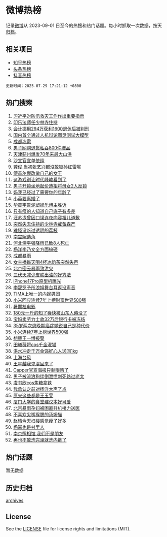# 微博热榜

记录[微博](https://www.weibo.com)从 2023-09-01 日至今的热搜和热门话题。每小时抓取一次数据，按天[归档](archives)。

## 相关项目

- [知乎热榜](https://github.com/hotarchive/zhihu)
- [头条热榜](https://github.com/hotarchive/toutiao)
- [抖音热榜](https://github.com/hotarchive/douyin)


`更新时间：2025-07-29 17:21:12 +0800`

## 热门搜索

1. [习近平对防汛救灾工作作出重要指示](https://m.weibo.cn/search?containerid=100103type%3D1%26t%3D10%26q%3D%23%E4%B9%A0%E8%BF%91%E5%B9%B3%E5%AF%B9%E9%98%B2%E6%B1%9B%E6%95%91%E7%81%BE%E5%B7%A5%E4%BD%9C%E4%BD%9C%E5%87%BA%E9%87%8D%E8%A6%81%E6%8C%87%E7%A4%BA%23&stream_entry_id=51&isnewpage=1&extparam=seat%3D1%26c_type%3D51%26q%3D%2523%25E4%25B9%25A0%25E8%25BF%2591%25E5%25B9%25B3%25E5%25AF%25B9%25E9%2598%25B2%25E6%25B1%259B%25E6%2595%2591%25E7%2581%25BE%25E5%25B7%25A5%25E4%25BD%259C%25E4%25BD%259C%25E5%2587%25BA%25E9%2587%258D%25E8%25A6%2581%25E6%258C%2587%25E7%25A4%25BA%2523%26dgr%3D0%26pos%3D0%26cate%3D10103%26filter_type%3Drealtimehot%26stream_entry_id%3D51%26display_time%3D1753780871%26pre_seqid%3D1753780871033063240346)
1. [印乐法师任少林寺住持](https://m.weibo.cn/search?containerid=100103type%3D1%26t%3D10%26q%3D%23%E5%8D%B0%E4%B9%90%E6%B3%95%E5%B8%88%E4%BB%BB%E5%B0%91%E6%9E%97%E5%AF%BA%E4%BD%8F%E6%8C%81%23&stream_entry_id=31&isnewpage=1&extparam=seat%3D1%26c_type%3D31%26q%3D%2523%25E5%258D%25B0%25E4%25B9%2590%25E6%25B3%2595%25E5%25B8%2588%25E4%25BB%25BB%25E5%25B0%2591%25E6%259E%2597%25E5%25AF%25BA%25E4%25BD%258F%25E6%258C%2581%2523%26flag%3D1%26cate%3D5001%26lcate%3D5001%26stream_entry_id%3D31%26realpos%3D1%26band_rank%3D1%26dgr%3D0%26filter_type%3Drealtimehot%26pos%3D0%26display_time%3D1753780871%26pre_seqid%3D1753780871033063240346)
1. [会计挪用294万获利1600退休后被判刑](https://m.weibo.cn/search?containerid=100103type%3D1%26t%3D10%26q%3D%23%E4%BC%9A%E8%AE%A1%E6%8C%AA%E7%94%A8294%E4%B8%87%E8%8E%B7%E5%88%A91600%E9%80%80%E4%BC%91%E5%90%8E%E8%A2%AB%E5%88%A4%E5%88%91%23&stream_entry_id=31&isnewpage=1&extparam=seat%3D1%26c_type%3D31%26q%3D%2523%25E4%25BC%259A%25E8%25AE%25A1%25E6%258C%25AA%25E7%2594%25A8294%25E4%25B8%2587%25E8%258E%25B7%25E5%2588%25A91600%25E9%2580%2580%25E4%25BC%2591%25E5%2590%258E%25E8%25A2%25AB%25E5%2588%25A4%25E5%2588%2591%2523%26flag%3D0%26cate%3D5001%26lcate%3D5001%26stream_entry_id%3D31%26realpos%3D2%26band_rank%3D2%26dgr%3D0%26filter_type%3Drealtimehot%26pos%3D1%26display_time%3D1753780871%26pre_seqid%3D1753780871033063240346)
1. [国内首个通过人机辩论图灵测试大模型](https://m.weibo.cn/search?containerid=100103type%3D1%26t%3D10%26q%3D%23%E5%9B%BD%E5%86%85%E9%A6%96%E4%B8%AA%E9%80%9A%E8%BF%87%E4%BA%BA%E6%9C%BA%E8%BE%A9%E8%AE%BA%E5%9B%BE%E7%81%B5%E6%B5%8B%E8%AF%95%E5%A4%A7%E6%A8%A1%E5%9E%8B%23&stream_entry_id=31&isnewpage=1&extparam=seat%3D1%26c_type%3D31%26q%3D%2523%25E5%259B%25BD%25E5%2586%2585%25E9%25A6%2596%25E4%25B8%25AA%25E9%2580%259A%25E8%25BF%2587%25E4%25BA%25BA%25E6%259C%25BA%25E8%25BE%25A9%25E8%25AE%25BA%25E5%259B%25BE%25E7%2581%25B5%25E6%25B5%258B%25E8%25AF%2595%25E5%25A4%25A7%25E6%25A8%25A1%25E5%259E%258B%2523%26flag%3D1%26cate%3D5001%26lcate%3D5001%26stream_entry_id%3D31%26realpos%3D3%26band_rank%3D3%26dgr%3D0%26filter_type%3Drealtimehot%26pos%3D2%26display_time%3D1753780871%26pre_seqid%3D1753780871033063240346)
1. [成都冰雹](https://m.weibo.cn/search?containerid=100103type%3D1%26t%3D10%26q%3D%E6%88%90%E9%83%BD%E5%86%B0%E9%9B%B9&stream_entry_id=31&isnewpage=1&extparam=seat%3D1%26c_type%3D31%26q%3D%25E6%2588%2590%25E9%2583%25BD%25E5%2586%25B0%25E9%259B%25B9%26flag%3D1%26cate%3D5001%26lcate%3D5001%26stream_entry_id%3D31%26realpos%3D4%26band_rank%3D4%26dgr%3D0%26filter_type%3Drealtimehot%26pos%3D3%26display_time%3D1753780871%26pre_seqid%3D1753780871033063240346)
1. [男子网购退货私吞800件赠品](https://m.weibo.cn/search?containerid=100103type%3D1%26t%3D10%26q%3D%23%E7%94%B7%E5%AD%90%E7%BD%91%E8%B4%AD%E9%80%80%E8%B4%A7%E7%A7%81%E5%90%9E800%E4%BB%B6%E8%B5%A0%E5%93%81%23&stream_entry_id=31&isnewpage=1&extparam=seat%3D1%26c_type%3D31%26q%3D%2523%25E7%2594%25B7%25E5%25AD%2590%25E7%25BD%2591%25E8%25B4%25AD%25E9%2580%2580%25E8%25B4%25A7%25E7%25A7%2581%25E5%2590%259E800%25E4%25BB%25B6%25E8%25B5%25A0%25E5%2593%2581%2523%26flag%3D0%26cate%3D5001%26lcate%3D5001%26stream_entry_id%3D31%26realpos%3D5%26band_rank%3D5%26dgr%3D0%26filter_type%3Drealtimehot%26pos%3D4%26display_time%3D1753780871%26pre_seqid%3D1753780871033063240346)
1. [天津蓟州爆发70年来最大山洪](https://m.weibo.cn/search?containerid=100103type%3D1%26t%3D10%26q%3D%23%E5%A4%A9%E6%B4%A5%E8%93%9F%E5%B7%9E%E7%88%86%E5%8F%9170%E5%B9%B4%E6%9D%A5%E6%9C%80%E5%A4%A7%E5%B1%B1%E6%B4%AA%23&stream_entry_id=31&isnewpage=1&extparam=seat%3D1%26c_type%3D31%26q%3D%2523%25E5%25A4%25A9%25E6%25B4%25A5%25E8%2593%259F%25E5%25B7%259E%25E7%2588%2586%25E5%258F%259170%25E5%25B9%25B4%25E6%259D%25A5%25E6%259C%2580%25E5%25A4%25A7%25E5%25B1%25B1%25E6%25B4%25AA%2523%26flag%3D0%26cate%3D5001%26lcate%3D5001%26stream_entry_id%3D31%26realpos%3D6%26band_rank%3D6%26dgr%3D0%26filter_type%3Drealtimehot%26pos%3D5%26display_time%3D1753780871%26pre_seqid%3D1753780871033063240346)
1. [沙宣官宣单依纯](https://m.weibo.cn/search?containerid=100103type%3D1%26t%3D10%26q%3D%23%E6%B2%99%E5%AE%A3%E5%AE%98%E5%AE%A3%E5%8D%95%E4%BE%9D%E7%BA%AF%23&stream_entry_id=31&isnewpage=1&extparam=seat%3D1%26c_type%3D31%26q%3D%2523%25E6%25B2%2599%25E5%25AE%25A3%25E5%25AE%2598%25E5%25AE%25A3%25E5%258D%2595%25E4%25BE%259D%25E7%25BA%25AF%2523%26cate%3D5001%26adid%3D295003%26lcate%3D5001%26stream_entry_id%3D31%26dgr%3D0%26band_rank%3D7%26topic_ad%3D1%26is_ad_pos%3D1%26filter_type%3Drealtimehot%26pos%3D6%26display_time%3D1753780871%26pre_seqid%3D1753780871033063240346)
1. [龚俊 当初张艺兴都没敢锁孙红雷喉](https://m.weibo.cn/search?containerid=100103type%3D1%26t%3D10%26q%3D%E9%BE%9A%E4%BF%8A+%E5%BD%93%E5%88%9D%E5%BC%A0%E8%89%BA%E5%85%B4%E9%83%BD%E6%B2%A1%E6%95%A2%E9%94%81%E5%AD%99%E7%BA%A2%E9%9B%B7%E5%96%89&stream_entry_id=31&isnewpage=1&extparam=seat%3D1%26c_type%3D31%26q%3D%25E9%25BE%259A%25E4%25BF%258A%2520%25E5%25BD%2593%25E5%2588%259D%25E5%25BC%25A0%25E8%2589%25BA%25E5%2585%25B4%25E9%2583%25BD%25E6%25B2%25A1%25E6%2595%25A2%25E9%2594%2581%25E5%25AD%2599%25E7%25BA%25A2%25E9%259B%25B7%25E5%2596%2589%26flag%3D0%26cate%3D5001%26lcate%3D5001%26stream_entry_id%3D31%26realpos%3D7%26band_rank%3D7%26dgr%3D0%26filter_type%3Drealtimehot%26pos%3D7%26display_time%3D1753780871%26pre_seqid%3D1753780871033063240346)
1. [傅首尔爆改做自己的女王](https://m.weibo.cn/search?containerid=100103type%3D1%26t%3D10%26q%3D%E5%82%85%E9%A6%96%E5%B0%94%E7%88%86%E6%94%B9%E5%81%9A%E8%87%AA%E5%B7%B1%E7%9A%84%E5%A5%B3%E7%8E%8B&stream_entry_id=31&isnewpage=1&extparam=seat%3D1%26c_type%3D31%26q%3D%25E5%2582%2585%25E9%25A6%2596%25E5%25B0%2594%25E7%2588%2586%25E6%2594%25B9%25E5%2581%259A%25E8%2587%25AA%25E5%25B7%25B1%25E7%259A%2584%25E5%25A5%25B3%25E7%258E%258B%26flag%3D1%26cate%3D5001%26lcate%3D5001%26stream_entry_id%3D31%26realpos%3D8%26band_rank%3D8%26dgr%3D0%26filter_type%3Drealtimehot%26pos%3D8%26display_time%3D1753780871%26pre_seqid%3D1753780871033063240346)
1. [这游戏别让时代峰峻看到了](https://m.weibo.cn/search?containerid=100103type%3D1%26t%3D10%26q%3D%E8%BF%99%E6%B8%B8%E6%88%8F%E5%88%AB%E8%AE%A9%E6%97%B6%E4%BB%A3%E5%B3%B0%E5%B3%BB%E7%9C%8B%E5%88%B0%E4%BA%86&stream_entry_id=31&isnewpage=1&extparam=seat%3D1%26c_type%3D31%26q%3D%25E8%25BF%2599%25E6%25B8%25B8%25E6%2588%258F%25E5%2588%25AB%25E8%25AE%25A9%25E6%2597%25B6%25E4%25BB%25A3%25E5%25B3%25B0%25E5%25B3%25BB%25E7%259C%258B%25E5%2588%25B0%25E4%25BA%2586%26flag%3D1%26cate%3D5001%26lcate%3D5001%26stream_entry_id%3D31%26realpos%3D9%26band_rank%3D9%26dgr%3D0%26filter_type%3Drealtimehot%26pos%3D9%26display_time%3D1753780871%26pre_seqid%3D1753780871033063240346)
1. [男子开锁坐地起价遭拒将母女2人反锁](https://m.weibo.cn/search?containerid=100103type%3D1%26t%3D10%26q%3D%23%E7%94%B7%E5%AD%90%E5%BC%80%E9%94%81%E5%9D%90%E5%9C%B0%E8%B5%B7%E4%BB%B7%E9%81%AD%E6%8B%92%E5%B0%86%E6%AF%8D%E5%A5%B32%E4%BA%BA%E5%8F%8D%E9%94%81%23&stream_entry_id=31&isnewpage=1&extparam=seat%3D1%26c_type%3D31%26q%3D%2523%25E7%2594%25B7%25E5%25AD%2590%25E5%25BC%2580%25E9%2594%2581%25E5%259D%2590%25E5%259C%25B0%25E8%25B5%25B7%25E4%25BB%25B7%25E9%2581%25AD%25E6%258B%2592%25E5%25B0%2586%25E6%25AF%258D%25E5%25A5%25B32%25E4%25BA%25BA%25E5%258F%258D%25E9%2594%2581%2523%26flag%3D1%26cate%3D5001%26lcate%3D5001%26stream_entry_id%3D31%26realpos%3D10%26band_rank%3D10%26dgr%3D0%26filter_type%3Drealtimehot%26pos%3D10%26display_time%3D1753780871%26pre_seqid%3D1753780871033063240346)
1. [妈我已经过了需要你的年龄了](https://m.weibo.cn/search?containerid=100103type%3D1%26t%3D10%26q%3D%E5%A6%88%E6%88%91%E5%B7%B2%E7%BB%8F%E8%BF%87%E4%BA%86%E9%9C%80%E8%A6%81%E4%BD%A0%E7%9A%84%E5%B9%B4%E9%BE%84%E4%BA%86&stream_entry_id=31&isnewpage=1&extparam=seat%3D1%26c_type%3D31%26q%3D%25E5%25A6%2588%25E6%2588%2591%25E5%25B7%25B2%25E7%25BB%258F%25E8%25BF%2587%25E4%25BA%2586%25E9%259C%2580%25E8%25A6%2581%25E4%25BD%25A0%25E7%259A%2584%25E5%25B9%25B4%25E9%25BE%2584%25E4%25BA%2586%26flag%3D1%26cate%3D5001%26lcate%3D5001%26stream_entry_id%3D31%26realpos%3D11%26band_rank%3D11%26dgr%3D0%26filter_type%3Drealtimehot%26pos%3D11%26display_time%3D1753780871%26pre_seqid%3D1753780871033063240346)
1. [小英要离婚了](https://m.weibo.cn/search?containerid=100103type%3D1%26t%3D10%26q%3D%23%E5%B0%8F%E8%8B%B1%E8%A6%81%E7%A6%BB%E5%A9%9A%E4%BA%86%23&stream_entry_id=31&isnewpage=1&extparam=seat%3D1%26c_type%3D31%26q%3D%2523%25E5%25B0%258F%25E8%258B%25B1%25E8%25A6%2581%25E7%25A6%25BB%25E5%25A9%259A%25E4%25BA%2586%2523%26flag%3D2%26cate%3D5001%26lcate%3D5001%26stream_entry_id%3D31%26realpos%3D12%26band_rank%3D12%26dgr%3D0%26filter_type%3Drealtimehot%26pos%3D12%26display_time%3D1753780871%26pre_seqid%3D1753780871033063240346)
1. [华晨宇告泥塑娱乐博主胜诉](https://m.weibo.cn/search?containerid=100103type%3D1%26t%3D10%26q%3D%23%E5%8D%8E%E6%99%A8%E5%AE%87%E5%91%8A%E6%B3%A5%E5%A1%91%E5%A8%B1%E4%B9%90%E5%8D%9A%E4%B8%BB%E8%83%9C%E8%AF%89%23&stream_entry_id=31&isnewpage=1&extparam=seat%3D1%26c_type%3D31%26q%3D%2523%25E5%258D%258E%25E6%2599%25A8%25E5%25AE%2587%25E5%2591%258A%25E6%25B3%25A5%25E5%25A1%2591%25E5%25A8%25B1%25E4%25B9%2590%25E5%258D%259A%25E4%25B8%25BB%25E8%2583%259C%25E8%25AF%2589%2523%26flag%3D1%26cate%3D5001%26lcate%3D5001%26stream_entry_id%3D31%26realpos%3D13%26band_rank%3D13%26dgr%3D0%26filter_type%3Drealtimehot%26pos%3D13%26display_time%3D1753780871%26pre_seqid%3D1753780871033063240346)
1. [只有瘦的人知道自己底子有多差](https://m.weibo.cn/search?containerid=100103type%3D1%26t%3D10%26q%3D%E5%8F%AA%E6%9C%89%E7%98%A6%E7%9A%84%E4%BA%BA%E7%9F%A5%E9%81%93%E8%87%AA%E5%B7%B1%E5%BA%95%E5%AD%90%E6%9C%89%E5%A4%9A%E5%B7%AE&stream_entry_id=31&isnewpage=1&extparam=seat%3D1%26c_type%3D31%26q%3D%25E5%258F%25AA%25E6%259C%2589%25E7%2598%25A6%25E7%259A%2584%25E4%25BA%25BA%25E7%259F%25A5%25E9%2581%2593%25E8%2587%25AA%25E5%25B7%25B1%25E5%25BA%2595%25E5%25AD%2590%25E6%259C%2589%25E5%25A4%259A%25E5%25B7%25AE%26flag%3D1%26cate%3D5001%26lcate%3D5001%26stream_entry_id%3D31%26realpos%3D14%26band_rank%3D14%26dgr%3D0%26filter_type%3Drealtimehot%26pos%3D14%26display_time%3D1753780871%26pre_seqid%3D1753780871033063240346)
1. [汪苏泷曾因口误连夜向容祖儿道歉](https://m.weibo.cn/search?containerid=100103type%3D1%26t%3D10%26q%3D%23%E6%B1%AA%E8%8B%8F%E6%B3%B7%E6%9B%BE%E5%9B%A0%E5%8F%A3%E8%AF%AF%E8%BF%9E%E5%A4%9C%E5%90%91%E5%AE%B9%E7%A5%96%E5%84%BF%E9%81%93%E6%AD%89%23&stream_entry_id=31&isnewpage=1&extparam=seat%3D1%26c_type%3D31%26q%3D%2523%25E6%25B1%25AA%25E8%258B%258F%25E6%25B3%25B7%25E6%259B%25BE%25E5%259B%25A0%25E5%258F%25A3%25E8%25AF%25AF%25E8%25BF%259E%25E5%25A4%259C%25E5%2590%2591%25E5%25AE%25B9%25E7%25A5%2596%25E5%2584%25BF%25E9%2581%2593%25E6%25AD%2589%2523%26flag%3D2%26cate%3D5001%26lcate%3D5001%26stream_entry_id%3D31%26realpos%3D15%26band_rank%3D15%26dgr%3D0%26filter_type%3Drealtimehot%26pos%3D15%26display_time%3D1753780871%26pre_seqid%3D1753780871033063240346)
1. [突然失去住持的少林寺戒备森严](https://m.weibo.cn/search?containerid=100103type%3D1%26t%3D10%26q%3D%23%E7%AA%81%E7%84%B6%E5%A4%B1%E5%8E%BB%E4%BD%8F%E6%8C%81%E7%9A%84%E5%B0%91%E6%9E%97%E5%AF%BA%E6%88%92%E5%A4%87%E6%A3%AE%E4%B8%A5%23&stream_entry_id=31&isnewpage=1&extparam=seat%3D1%26c_type%3D31%26q%3D%2523%25E7%25AA%2581%25E7%2584%25B6%25E5%25A4%25B1%25E5%258E%25BB%25E4%25BD%258F%25E6%258C%2581%25E7%259A%2584%25E5%25B0%2591%25E6%259E%2597%25E5%25AF%25BA%25E6%2588%2592%25E5%25A4%2587%25E6%25A3%25AE%25E4%25B8%25A5%2523%26flag%3D2%26cate%3D5001%26lcate%3D5001%26stream_entry_id%3D31%26realpos%3D16%26band_rank%3D16%26dgr%3D0%26filter_type%3Drealtimehot%26pos%3D16%26display_time%3D1753780871%26pre_seqid%3D1753780871033063240346)
1. [难怪没吃过透明的荔枝](https://m.weibo.cn/search?containerid=100103type%3D1%26t%3D10%26q%3D%E9%9A%BE%E6%80%AA%E6%B2%A1%E5%90%83%E8%BF%87%E9%80%8F%E6%98%8E%E7%9A%84%E8%8D%94%E6%9E%9D&stream_entry_id=31&isnewpage=1&extparam=seat%3D1%26c_type%3D31%26q%3D%25E9%259A%25BE%25E6%2580%25AA%25E6%25B2%25A1%25E5%2590%2583%25E8%25BF%2587%25E9%2580%258F%25E6%2598%258E%25E7%259A%2584%25E8%258D%2594%25E6%259E%259D%26flag%3D1%26cate%3D5001%26lcate%3D5001%26stream_entry_id%3D31%26realpos%3D17%26band_rank%3D17%26dgr%3D0%26filter_type%3Drealtimehot%26pos%3D17%26display_time%3D1753780871%26pre_seqid%3D1753780871033063240346)
1. [南宫婉选角](https://m.weibo.cn/search?containerid=100103type%3D1%26t%3D10%26q%3D%E5%8D%97%E5%AE%AB%E5%A9%89%E9%80%89%E8%A7%92&stream_entry_id=31&isnewpage=1&extparam=seat%3D1%26c_type%3D31%26q%3D%25E5%258D%2597%25E5%25AE%25AB%25E5%25A9%2589%25E9%2580%2589%25E8%25A7%2592%26flag%3D0%26cate%3D5001%26lcate%3D5001%26stream_entry_id%3D31%26realpos%3D18%26band_rank%3D18%26dgr%3D0%26filter_type%3Drealtimehot%26pos%3D18%26display_time%3D1753780871%26pre_seqid%3D1753780871033063240346)
1. [河北滦平强降雨已致8人死亡](https://m.weibo.cn/search?containerid=100103type%3D1%26t%3D10%26q%3D%23%E6%B2%B3%E5%8C%97%E6%BB%A6%E5%B9%B3%E5%BC%BA%E9%99%8D%E9%9B%A8%E5%B7%B2%E8%87%B48%E4%BA%BA%E6%AD%BB%E4%BA%A1%23&stream_entry_id=31&isnewpage=1&extparam=seat%3D1%26c_type%3D31%26q%3D%2523%25E6%25B2%25B3%25E5%258C%2597%25E6%25BB%25A6%25E5%25B9%25B3%25E5%25BC%25BA%25E9%2599%258D%25E9%259B%25A8%25E5%25B7%25B2%25E8%2587%25B48%25E4%25BA%25BA%25E6%25AD%25BB%25E4%25BA%25A1%2523%26flag%3D0%26cate%3D5001%26lcate%3D5001%26stream_entry_id%3D31%26realpos%3D19%26band_rank%3D19%26dgr%3D0%26filter_type%3Drealtimehot%26pos%3D19%26display_time%3D1753780871%26pre_seqid%3D1753780871033063240346)
1. [杨洋李乃文全方面搞砸](https://m.weibo.cn/search?containerid=100103type%3D1%26t%3D10%26q%3D%E6%9D%A8%E6%B4%8B%E6%9D%8E%E4%B9%83%E6%96%87%E5%85%A8%E6%96%B9%E9%9D%A2%E6%90%9E%E7%A0%B8&stream_entry_id=31&isnewpage=1&extparam=seat%3D1%26c_type%3D31%26q%3D%25E6%259D%25A8%25E6%25B4%258B%25E6%259D%258E%25E4%25B9%2583%25E6%2596%2587%25E5%2585%25A8%25E6%2596%25B9%25E9%259D%25A2%25E6%2590%259E%25E7%25A0%25B8%26flag%3D0%26cate%3D5001%26lcate%3D5001%26stream_entry_id%3D31%26realpos%3D20%26band_rank%3D20%26dgr%3D0%26filter_type%3Drealtimehot%26pos%3D20%26display_time%3D1753780871%26pre_seqid%3D1753780871033063240346)
1. [成都暴雨](https://m.weibo.cn/search?containerid=100103type%3D1%26t%3D10%26q%3D%E6%88%90%E9%83%BD%E6%9A%B4%E9%9B%A8&stream_entry_id=31&isnewpage=1&extparam=seat%3D1%26c_type%3D31%26q%3D%25E6%2588%2590%25E9%2583%25BD%25E6%259A%25B4%25E9%259B%25A8%26flag%3D1%26cate%3D5001%26lcate%3D5001%26stream_entry_id%3D31%26realpos%3D21%26band_rank%3D21%26dgr%3D0%26filter_type%3Drealtimehot%26pos%3D21%26display_time%3D1753780871%26pre_seqid%3D1753780871033063240346)
1. [女主播每天喝4杯冰奶茶突然失声](https://m.weibo.cn/search?containerid=100103type%3D1%26t%3D10%26q%3D%23%E5%A5%B3%E4%B8%BB%E6%92%AD%E6%AF%8F%E5%A4%A9%E5%96%9D4%E6%9D%AF%E5%86%B0%E5%A5%B6%E8%8C%B6%E7%AA%81%E7%84%B6%E5%A4%B1%E5%A3%B0%23&stream_entry_id=31&isnewpage=1&extparam=seat%3D1%26c_type%3D31%26q%3D%2523%25E5%25A5%25B3%25E4%25B8%25BB%25E6%2592%25AD%25E6%25AF%258F%25E5%25A4%25A9%25E5%2596%259D4%25E6%259D%25AF%25E5%2586%25B0%25E5%25A5%25B6%25E8%258C%25B6%25E7%25AA%2581%25E7%2584%25B6%25E5%25A4%25B1%25E5%25A3%25B0%2523%26flag%3D0%26cate%3D5001%26lcate%3D5001%26stream_entry_id%3D31%26realpos%3D22%26band_rank%3D22%26dgr%3D0%26filter_type%3Drealtimehot%26pos%3D22%26display_time%3D1753780871%26pre_seqid%3D1753780871033063240346)
1. [北京密云暴雨致洪灾](https://m.weibo.cn/search?containerid=100103type%3D1%26t%3D10%26q%3D%23%E5%8C%97%E4%BA%AC%E5%AF%86%E4%BA%91%E6%9A%B4%E9%9B%A8%E8%87%B4%E6%B4%AA%E7%81%BE%23&stream_entry_id=31&isnewpage=1&extparam=seat%3D1%26c_type%3D31%26q%3D%2523%25E5%258C%2597%25E4%25BA%25AC%25E5%25AF%2586%25E4%25BA%2591%25E6%259A%25B4%25E9%259B%25A8%25E8%2587%25B4%25E6%25B4%25AA%25E7%2581%25BE%2523%26flag%3D0%26cate%3D5001%26lcate%3D5001%26stream_entry_id%3D31%26realpos%3D23%26band_rank%3D23%26dgr%3D0%26filter_type%3Drealtimehot%26pos%3D23%26display_time%3D1753780871%26pre_seqid%3D1753780871033063240346)
1. [三伏天减少皮肤出油的好方法](https://m.weibo.cn/search?containerid=100103type%3D1%26t%3D10%26q%3D%E4%B8%89%E4%BC%8F%E5%A4%A9%E5%87%8F%E5%B0%91%E7%9A%AE%E8%82%A4%E5%87%BA%E6%B2%B9%E7%9A%84%E5%A5%BD%E6%96%B9%E6%B3%95&stream_entry_id=31&isnewpage=1&extparam=seat%3D1%26c_type%3D31%26q%3D%25E4%25B8%2589%25E4%25BC%258F%25E5%25A4%25A9%25E5%2587%258F%25E5%25B0%2591%25E7%259A%25AE%25E8%2582%25A4%25E5%2587%25BA%25E6%25B2%25B9%25E7%259A%2584%25E5%25A5%25BD%25E6%2596%25B9%25E6%25B3%2595%26flag%3D1%26cate%3D5001%26lcate%3D5001%26stream_entry_id%3D31%26realpos%3D24%26band_rank%3D24%26dgr%3D0%26filter_type%3Drealtimehot%26pos%3D24%26display_time%3D1753780871%26pre_seqid%3D1753780871033063240346)
1. [iPhone17Pro原型机曝光](https://m.weibo.cn/search?containerid=100103type%3D1%26t%3D10%26q%3D%23iPhone17Pro%E5%8E%9F%E5%9E%8B%E6%9C%BA%E6%9B%9D%E5%85%89%23&stream_entry_id=31&isnewpage=1&extparam=seat%3D1%26c_type%3D31%26q%3D%2523iPhone17Pro%25E5%258E%259F%25E5%259E%258B%25E6%259C%25BA%25E6%259B%259D%25E5%2585%2589%2523%26flag%3D0%26cate%3D5001%26lcate%3D5001%26stream_entry_id%3D31%26realpos%3D25%26band_rank%3D25%26dgr%3D0%26filter_type%3Drealtimehot%26pos%3D25%26display_time%3D1753780871%26pre_seqid%3D1753780871033063240346)
1. [李晟罗予彤浪姐舞台耳返没声音](https://m.weibo.cn/search?containerid=100103type%3D1%26t%3D10%26q%3D%E6%9D%8E%E6%99%9F%E7%BD%97%E4%BA%88%E5%BD%A4%E6%B5%AA%E5%A7%90%E8%88%9E%E5%8F%B0%E8%80%B3%E8%BF%94%E6%B2%A1%E5%A3%B0%E9%9F%B3&stream_entry_id=31&isnewpage=1&extparam=seat%3D1%26c_type%3D31%26q%3D%25E6%259D%258E%25E6%2599%259F%25E7%25BD%2597%25E4%25BA%2588%25E5%25BD%25A4%25E6%25B5%25AA%25E5%25A7%2590%25E8%2588%259E%25E5%258F%25B0%25E8%2580%25B3%25E8%25BF%2594%25E6%25B2%25A1%25E5%25A3%25B0%25E9%259F%25B3%26flag%3D1%26cate%3D5001%26lcate%3D5001%26stream_entry_id%3D31%26realpos%3D26%26band_rank%3D26%26dgr%3D0%26filter_type%3Drealtimehot%26pos%3D26%26display_time%3D1753780871%26pre_seqid%3D1753780871033063240346)
1. [TIMA上唯一的内娱男团](https://m.weibo.cn/search?containerid=100103type%3D1%26t%3D10%26q%3DTIMA%E4%B8%8A%E5%94%AF%E4%B8%80%E7%9A%84%E5%86%85%E5%A8%B1%E7%94%B7%E5%9B%A2&stream_entry_id=31&isnewpage=1&extparam=seat%3D1%26c_type%3D31%26q%3DTIMA%25E4%25B8%258A%25E5%2594%25AF%25E4%25B8%2580%25E7%259A%2584%25E5%2586%2585%25E5%25A8%25B1%25E7%2594%25B7%25E5%259B%25A2%26flag%3D1%26cate%3D5001%26lcate%3D5001%26stream_entry_id%3D31%26realpos%3D27%26band_rank%3D27%26dgr%3D0%26filter_type%3Drealtimehot%26pos%3D27%26display_time%3D1753780871%26pre_seqid%3D1753780871033063240346)
1. [小米回应连续7年上榜财富世界500强](https://m.weibo.cn/search?containerid=100103type%3D1%26t%3D10%26q%3D%23%E5%B0%8F%E7%B1%B3%E5%9B%9E%E5%BA%94%E8%BF%9E%E7%BB%AD7%E5%B9%B4%E4%B8%8A%E6%A6%9C%E8%B4%A2%E5%AF%8C%E4%B8%96%E7%95%8C500%E5%BC%BA%23&stream_entry_id=31&isnewpage=1&extparam=seat%3D1%26c_type%3D31%26q%3D%2523%25E5%25B0%258F%25E7%25B1%25B3%25E5%259B%259E%25E5%25BA%2594%25E8%25BF%259E%25E7%25BB%25AD7%25E5%25B9%25B4%25E4%25B8%258A%25E6%25A6%259C%25E8%25B4%25A2%25E5%25AF%258C%25E4%25B8%2596%25E7%2595%258C500%25E5%25BC%25BA%2523%26flag%3D1%26cate%3D5001%26lcate%3D5001%26stream_entry_id%3D31%26realpos%3D28%26band_rank%3D28%26dgr%3D0%26filter_type%3Drealtimehot%26pos%3D28%26display_time%3D1753780871%26pre_seqid%3D1753780871033063240346)
1. [暑期档电影](https://m.weibo.cn/search?containerid=100103type%3D1%26t%3D10%26q%3D%E6%9A%91%E6%9C%9F%E6%A1%A3%E7%94%B5%E5%BD%B1&stream_entry_id=31&isnewpage=1&extparam=seat%3D1%26c_type%3D31%26q%3D%25E6%259A%2591%25E6%259C%259F%25E6%25A1%25A3%25E7%2594%25B5%25E5%25BD%25B1%26flag%3D1%26cate%3D5001%26lcate%3D5001%26stream_entry_id%3D31%26realpos%3D29%26band_rank%3D29%26dgr%3D0%26filter_type%3Drealtimehot%26pos%3D29%26display_time%3D1753780871%26pre_seqid%3D1753780871033063240346)
1. [180元一斤的知了猴快被山东人薅没了](https://m.weibo.cn/search?containerid=100103type%3D1%26t%3D10%26q%3D%23180%E5%85%83%E4%B8%80%E6%96%A4%E7%9A%84%E7%9F%A5%E4%BA%86%E7%8C%B4%E5%BF%AB%E8%A2%AB%E5%B1%B1%E4%B8%9C%E4%BA%BA%E8%96%85%E6%B2%A1%E4%BA%86%23&stream_entry_id=31&isnewpage=1&extparam=seat%3D1%26c_type%3D31%26q%3D%2523180%25E5%2585%2583%25E4%25B8%2580%25E6%2596%25A4%25E7%259A%2584%25E7%259F%25A5%25E4%25BA%2586%25E7%258C%25B4%25E5%25BF%25AB%25E8%25A2%25AB%25E5%25B1%25B1%25E4%25B8%259C%25E4%25BA%25BA%25E8%2596%2585%25E6%25B2%25A1%25E4%25BA%2586%2523%26flag%3D1%26cate%3D5001%26lcate%3D5001%26stream_entry_id%3D31%26realpos%3D30%26band_rank%3D30%26dgr%3D0%26filter_type%3Drealtimehot%26pos%3D30%26display_time%3D1753780871%26pre_seqid%3D1753780871033063240346)
1. [宝妈卖劳力士收32万后银行卡被冻结](https://m.weibo.cn/search?containerid=100103type%3D1%26t%3D10%26q%3D%23%E5%AE%9D%E5%A6%88%E5%8D%96%E5%8A%B3%E5%8A%9B%E5%A3%AB%E6%94%B632%E4%B8%87%E5%90%8E%E9%93%B6%E8%A1%8C%E5%8D%A1%E8%A2%AB%E5%86%BB%E7%BB%93%23&stream_entry_id=31&isnewpage=1&extparam=seat%3D1%26c_type%3D31%26q%3D%2523%25E5%25AE%259D%25E5%25A6%2588%25E5%258D%2596%25E5%258A%25B3%25E5%258A%259B%25E5%25A3%25AB%25E6%2594%25B632%25E4%25B8%2587%25E5%2590%258E%25E9%2593%25B6%25E8%25A1%258C%25E5%258D%25A1%25E8%25A2%25AB%25E5%2586%25BB%25E7%25BB%2593%2523%26flag%3D1%26cate%3D5001%26lcate%3D5001%26stream_entry_id%3D31%26realpos%3D31%26band_rank%3D31%26dgr%3D0%26filter_type%3Drealtimehot%26pos%3D31%26display_time%3D1753780871%26pre_seqid%3D1753780871033063240346)
1. [35岁两次患晚期癌症她说自己是种代价](https://m.weibo.cn/search?containerid=100103type%3D1%26t%3D10%26q%3D%2335%E5%B2%81%E4%B8%A4%E6%AC%A1%E6%82%A3%E6%99%9A%E6%9C%9F%E7%99%8C%E7%97%87%E5%A5%B9%E8%AF%B4%E8%87%AA%E5%B7%B1%E6%98%AF%E7%A7%8D%E4%BB%A3%E4%BB%B7%23&stream_entry_id=31&isnewpage=1&extparam=seat%3D1%26c_type%3D31%26q%3D%252335%25E5%25B2%2581%25E4%25B8%25A4%25E6%25AC%25A1%25E6%2582%25A3%25E6%2599%259A%25E6%259C%259F%25E7%2599%258C%25E7%2597%2587%25E5%25A5%25B9%25E8%25AF%25B4%25E8%2587%25AA%25E5%25B7%25B1%25E6%2598%25AF%25E7%25A7%258D%25E4%25BB%25A3%25E4%25BB%25B7%2523%26flag%3D0%26cate%3D5001%26lcate%3D5001%26stream_entry_id%3D31%26realpos%3D32%26band_rank%3D32%26dgr%3D0%26filter_type%3Drealtimehot%26pos%3D32%26display_time%3D1753780871%26pre_seqid%3D1753780871033063240346)
1. [小米连续7年上榜世界500强](https://m.weibo.cn/search?containerid=100103type%3D1%26t%3D10%26q%3D%23%E5%B0%8F%E7%B1%B3%E8%BF%9E%E7%BB%AD7%E5%B9%B4%E4%B8%8A%E6%A6%9C%E4%B8%96%E7%95%8C500%E5%BC%BA%23&stream_entry_id=31&isnewpage=1&extparam=seat%3D1%26c_type%3D31%26q%3D%2523%25E5%25B0%258F%25E7%25B1%25B3%25E8%25BF%259E%25E7%25BB%25AD7%25E5%25B9%25B4%25E4%25B8%258A%25E6%25A6%259C%25E4%25B8%2596%25E7%2595%258C500%25E5%25BC%25BA%2523%26flag%3D1%26cate%3D5001%26lcate%3D5001%26stream_entry_id%3D31%26realpos%3D33%26band_rank%3D33%26dgr%3D0%26filter_type%3Drealtimehot%26pos%3D33%26display_time%3D1753780871%26pre_seqid%3D1753780871033063240346)
1. [想替王一博报警](https://m.weibo.cn/search?containerid=100103type%3D1%26t%3D10%26q%3D%23%E6%83%B3%E6%9B%BF%E7%8E%8B%E4%B8%80%E5%8D%9A%E6%8A%A5%E8%AD%A6%23&stream_entry_id=31&isnewpage=1&extparam=seat%3D1%26c_type%3D31%26q%3D%2523%25E6%2583%25B3%25E6%259B%25BF%25E7%258E%258B%25E4%25B8%2580%25E5%258D%259A%25E6%258A%25A5%25E8%25AD%25A6%2523%26flag%3D1%26cate%3D5001%26lcate%3D5001%26stream_entry_id%3D31%26realpos%3D34%26band_rank%3D34%26dgr%3D0%26filter_type%3Drealtimehot%26pos%3D34%26display_time%3D1753780871%26pre_seqid%3D1753780871033063240346)
1. [田曦薇将cos千金淑猫](https://m.weibo.cn/search?containerid=100103type%3D1%26t%3D10%26q%3D%23%E7%94%B0%E6%9B%A6%E8%96%87%E5%B0%86cos%E5%8D%83%E9%87%91%E6%B7%91%E7%8C%AB%23&stream_entry_id=31&isnewpage=1&extparam=seat%3D1%26c_type%3D31%26q%3D%2523%25E7%2594%25B0%25E6%259B%25A6%25E8%2596%2587%25E5%25B0%2586cos%25E5%258D%2583%25E9%2587%2591%25E6%25B7%2591%25E7%258C%25AB%2523%26flag%3D0%26cate%3D5001%26lcate%3D5001%26stream_entry_id%3D31%26realpos%3D35%26band_rank%3D35%26dgr%3D0%26filter_type%3Drealtimehot%26pos%3D35%26display_time%3D1753780871%26pre_seqid%3D1753780871033063240346)
1. [洪水冲走千万金饰好心人送回1kg](https://m.weibo.cn/search?containerid=100103type%3D1%26t%3D10%26q%3D%23%E6%B4%AA%E6%B0%B4%E5%86%B2%E8%B5%B0%E5%8D%83%E4%B8%87%E9%87%91%E9%A5%B0%E5%A5%BD%E5%BF%83%E4%BA%BA%E9%80%81%E5%9B%9E1kg%23&stream_entry_id=31&isnewpage=1&extparam=seat%3D1%26c_type%3D31%26q%3D%2523%25E6%25B4%25AA%25E6%25B0%25B4%25E5%2586%25B2%25E8%25B5%25B0%25E5%258D%2583%25E4%25B8%2587%25E9%2587%2591%25E9%25A5%25B0%25E5%25A5%25BD%25E5%25BF%2583%25E4%25BA%25BA%25E9%2580%2581%25E5%259B%259E1kg%2523%26flag%3D1%26cate%3D5001%26lcate%3D5001%26stream_entry_id%3D31%26realpos%3D36%26band_rank%3D36%26dgr%3D0%26filter_type%3Drealtimehot%26pos%3D36%26display_time%3D1753780871%26pre_seqid%3D1753780871033063240346)
1. [上海台风](https://m.weibo.cn/search?containerid=100103type%3D1%26t%3D10%26q%3D%E4%B8%8A%E6%B5%B7%E5%8F%B0%E9%A3%8E&stream_entry_id=31&isnewpage=1&extparam=seat%3D1%26c_type%3D31%26q%3D%25E4%25B8%258A%25E6%25B5%25B7%25E5%258F%25B0%25E9%25A3%258E%26flag%3D1%26cate%3D5001%26lcate%3D5001%26stream_entry_id%3D31%26realpos%3D37%26band_rank%3D37%26dgr%3D0%26filter_type%3Drealtimehot%26pos%3D37%26display_time%3D1753780871%26pre_seqid%3D1753780871033063240346)
1. [王星越我鬼混回来了](https://m.weibo.cn/search?containerid=100103type%3D1%26t%3D10%26q%3D%23%E7%8E%8B%E6%98%9F%E8%B6%8A%E6%88%91%E9%AC%BC%E6%B7%B7%E5%9B%9E%E6%9D%A5%E4%BA%86%23&stream_entry_id=31&isnewpage=1&extparam=seat%3D1%26c_type%3D31%26q%3D%2523%25E7%258E%258B%25E6%2598%259F%25E8%25B6%258A%25E6%2588%2591%25E9%25AC%25BC%25E6%25B7%25B7%25E5%259B%259E%25E6%259D%25A5%25E4%25BA%2586%2523%26flag%3D1%26cate%3D5001%26lcate%3D5001%26stream_entry_id%3D31%26realpos%3D38%26band_rank%3D38%26dgr%3D0%26filter_type%3Drealtimehot%26pos%3D38%26display_time%3D1753780871%26pre_seqid%3D1753780871033063240346)
1. [Capper官宣海报只剩眼睛了](https://m.weibo.cn/search?containerid=100103type%3D1%26t%3D10%26q%3DCapper%E5%AE%98%E5%AE%A3%E6%B5%B7%E6%8A%A5%E5%8F%AA%E5%89%A9%E7%9C%BC%E7%9D%9B%E4%BA%86&stream_entry_id=31&isnewpage=1&extparam=seat%3D1%26c_type%3D31%26q%3DCapper%25E5%25AE%2598%25E5%25AE%25A3%25E6%25B5%25B7%25E6%258A%25A5%25E5%258F%25AA%25E5%2589%25A9%25E7%259C%25BC%25E7%259D%259B%25E4%25BA%2586%26flag%3D1%26cate%3D5001%26lcate%3D5001%26stream_entry_id%3D31%26realpos%3D39%26band_rank%3D39%26dgr%3D0%26filter_type%3Drealtimehot%26pos%3D39%26display_time%3D1753780871%26pre_seqid%3D1753780871033063240346)
1. [男子被流浪狗绊倒泄愤刺死路过老太](https://m.weibo.cn/search?containerid=100103type%3D1%26t%3D10%26q%3D%23%E7%94%B7%E5%AD%90%E8%A2%AB%E6%B5%81%E6%B5%AA%E7%8B%97%E7%BB%8A%E5%80%92%E6%B3%84%E6%84%A4%E5%88%BA%E6%AD%BB%E8%B7%AF%E8%BF%87%E8%80%81%E5%A4%AA%23&stream_entry_id=31&isnewpage=1&extparam=seat%3D1%26c_type%3D31%26q%3D%2523%25E7%2594%25B7%25E5%25AD%2590%25E8%25A2%25AB%25E6%25B5%2581%25E6%25B5%25AA%25E7%258B%2597%25E7%25BB%258A%25E5%2580%2592%25E6%25B3%2584%25E6%2584%25A4%25E5%2588%25BA%25E6%25AD%25BB%25E8%25B7%25AF%25E8%25BF%2587%25E8%2580%2581%25E5%25A4%25AA%2523%26flag%3D1%26cate%3D5001%26lcate%3D5001%26stream_entry_id%3D31%26realpos%3D40%26band_rank%3D40%26dgr%3D0%26filter_type%3Drealtimehot%26pos%3D40%26display_time%3D1753780871%26pre_seqid%3D1753780871033063240346)
1. [虞书欣cos焦糖拿铁](https://m.weibo.cn/search?containerid=100103type%3D1%26t%3D10%26q%3D%23%E8%99%9E%E4%B9%A6%E6%AC%A3cos%E7%84%A6%E7%B3%96%E6%8B%BF%E9%93%81%23&stream_entry_id=31&isnewpage=1&extparam=seat%3D1%26c_type%3D31%26q%3D%2523%25E8%2599%259E%25E4%25B9%25A6%25E6%25AC%25A3cos%25E7%2584%25A6%25E7%25B3%2596%25E6%258B%25BF%25E9%2593%2581%2523%26flag%3D0%26cate%3D5001%26lcate%3D5001%26stream_entry_id%3D31%26realpos%3D41%26band_rank%3D41%26dgr%3D0%26filter_type%3Drealtimehot%26pos%3D41%26display_time%3D1753780871%26pre_seqid%3D1753780871033063240346)
1. [我承认之前对杨洋大声了点](https://m.weibo.cn/search?containerid=100103type%3D1%26t%3D10%26q%3D%E6%88%91%E6%89%BF%E8%AE%A4%E4%B9%8B%E5%89%8D%E5%AF%B9%E6%9D%A8%E6%B4%8B%E5%A4%A7%E5%A3%B0%E4%BA%86%E7%82%B9&stream_entry_id=31&isnewpage=1&extparam=seat%3D1%26c_type%3D31%26q%3D%25E6%2588%2591%25E6%2589%25BF%25E8%25AE%25A4%25E4%25B9%258B%25E5%2589%258D%25E5%25AF%25B9%25E6%259D%25A8%25E6%25B4%258B%25E5%25A4%25A7%25E5%25A3%25B0%25E4%25BA%2586%25E7%2582%25B9%26flag%3D1%26cate%3D5001%26lcate%3D5001%26stream_entry_id%3D31%26realpos%3D42%26band_rank%3D42%26dgr%3D0%26filter_type%3Drealtimehot%26pos%3D42%26display_time%3D1753780871%26pre_seqid%3D1753780871033063240346)
1. [原来这些都是王玉雯](https://m.weibo.cn/search?containerid=100103type%3D1%26t%3D10%26q%3D%E5%8E%9F%E6%9D%A5%E8%BF%99%E4%BA%9B%E9%83%BD%E6%98%AF%E7%8E%8B%E7%8E%89%E9%9B%AF&stream_entry_id=31&isnewpage=1&extparam=seat%3D1%26c_type%3D31%26q%3D%25E5%258E%259F%25E6%259D%25A5%25E8%25BF%2599%25E4%25BA%259B%25E9%2583%25BD%25E6%2598%25AF%25E7%258E%258B%25E7%258E%2589%25E9%259B%25AF%26flag%3D0%26cate%3D5001%26lcate%3D5001%26stream_entry_id%3D31%26realpos%3D43%26band_rank%3D43%26dgr%3D0%26filter_type%3Drealtimehot%26pos%3D43%26display_time%3D1753780871%26pre_seqid%3D1753780871033063240346)
1. [厦门大学的食堂建议本好可爱](https://m.weibo.cn/search?containerid=100103type%3D1%26t%3D10%26q%3D%E5%8E%A6%E9%97%A8%E5%A4%A7%E5%AD%A6%E7%9A%84%E9%A3%9F%E5%A0%82%E5%BB%BA%E8%AE%AE%E6%9C%AC%E5%A5%BD%E5%8F%AF%E7%88%B1&stream_entry_id=31&isnewpage=1&extparam=seat%3D1%26c_type%3D31%26q%3D%25E5%258E%25A6%25E9%2597%25A8%25E5%25A4%25A7%25E5%25AD%25A6%25E7%259A%2584%25E9%25A3%259F%25E5%25A0%2582%25E5%25BB%25BA%25E8%25AE%25AE%25E6%259C%25AC%25E5%25A5%25BD%25E5%258F%25AF%25E7%2588%25B1%26flag%3D1%26cate%3D5001%26lcate%3D5001%26stream_entry_id%3D31%26realpos%3D44%26band_rank%3D44%26dgr%3D0%26filter_type%3Drealtimehot%26pos%3D44%26display_time%3D1753780871%26pre_seqid%3D1753780871033063240346)
1. [北京暴雨孕妇被困直升机接力送医](https://m.weibo.cn/search?containerid=100103type%3D1%26t%3D10%26q%3D%23%E5%8C%97%E4%BA%AC%E6%9A%B4%E9%9B%A8%E5%AD%95%E5%A6%87%E8%A2%AB%E5%9B%B0%E7%9B%B4%E5%8D%87%E6%9C%BA%E6%8E%A5%E5%8A%9B%E9%80%81%E5%8C%BB%23&stream_entry_id=31&isnewpage=1&extparam=seat%3D1%26c_type%3D31%26q%3D%2523%25E5%258C%2597%25E4%25BA%25AC%25E6%259A%25B4%25E9%259B%25A8%25E5%25AD%2595%25E5%25A6%2587%25E8%25A2%25AB%25E5%259B%25B0%25E7%259B%25B4%25E5%258D%2587%25E6%259C%25BA%25E6%258E%25A5%25E5%258A%259B%25E9%2580%2581%25E5%258C%25BB%2523%26flag%3D1%26cate%3D5001%26lcate%3D5001%26stream_entry_id%3D31%26realpos%3D45%26band_rank%3D45%26dgr%3D0%26filter_type%3Drealtimehot%26pos%3D45%26display_time%3D1753780871%26pre_seqid%3D1753780871033063240346)
1. [不喜欢尖嘴猴腮的汤姆猫](https://m.weibo.cn/search?containerid=100103type%3D1%26t%3D10%26q%3D%E4%B8%8D%E5%96%9C%E6%AC%A2%E5%B0%96%E5%98%B4%E7%8C%B4%E8%85%AE%E7%9A%84%E6%B1%A4%E5%A7%86%E7%8C%AB&stream_entry_id=31&isnewpage=1&extparam=seat%3D1%26c_type%3D31%26q%3D%25E4%25B8%258D%25E5%2596%259C%25E6%25AC%25A2%25E5%25B0%2596%25E5%2598%25B4%25E7%258C%25B4%25E8%2585%25AE%25E7%259A%2584%25E6%25B1%25A4%25E5%25A7%2586%25E7%258C%25AB%26flag%3D1%26cate%3D5001%26lcate%3D5001%26stream_entry_id%3D31%26realpos%3D46%26band_rank%3D46%26dgr%3D0%26filter_type%3Drealtimehot%26pos%3D46%26display_time%3D1753780871%26pre_seqid%3D1753780871033063240346)
1. [赵晴今天扫楼感觉瘦了好多](https://m.weibo.cn/search?containerid=100103type%3D1%26t%3D10%26q%3D%E8%B5%B5%E6%99%B4%E4%BB%8A%E5%A4%A9%E6%89%AB%E6%A5%BC%E6%84%9F%E8%A7%89%E7%98%A6%E4%BA%86%E5%A5%BD%E5%A4%9A&stream_entry_id=31&isnewpage=1&extparam=seat%3D1%26c_type%3D31%26q%3D%25E8%25B5%25B5%25E6%2599%25B4%25E4%25BB%258A%25E5%25A4%25A9%25E6%2589%25AB%25E6%25A5%25BC%25E6%2584%259F%25E8%25A7%2589%25E7%2598%25A6%25E4%25BA%2586%25E5%25A5%25BD%25E5%25A4%259A%26flag%3D1%26cate%3D5001%26lcate%3D5001%26stream_entry_id%3D31%26realpos%3D47%26band_rank%3D47%26dgr%3D0%26filter_type%3Drealtimehot%26pos%3D47%26display_time%3D1753780871%26pre_seqid%3D1753780871033063240346)
1. [杨幂也是村里人](https://m.weibo.cn/search?containerid=100103type%3D1%26t%3D10%26q%3D%E6%9D%A8%E5%B9%82%E4%B9%9F%E6%98%AF%E6%9D%91%E9%87%8C%E4%BA%BA&stream_entry_id=31&isnewpage=1&extparam=seat%3D1%26c_type%3D31%26q%3D%25E6%259D%25A8%25E5%25B9%2582%25E4%25B9%259F%25E6%2598%25AF%25E6%259D%2591%25E9%2587%258C%25E4%25BA%25BA%26flag%3D0%26cate%3D5001%26lcate%3D5001%26stream_entry_id%3D31%26realpos%3D48%26band_rank%3D48%26dgr%3D0%26filter_type%3Drealtimehot%26pos%3D48%26display_time%3D1753780871%26pre_seqid%3D1753780871033063240346)
1. [南京照相馆 我们不是朋友](https://m.weibo.cn/search?containerid=100103type%3D1%26t%3D10%26q%3D%E5%8D%97%E4%BA%AC%E7%85%A7%E7%9B%B8%E9%A6%86+%E6%88%91%E4%BB%AC%E4%B8%8D%E6%98%AF%E6%9C%8B%E5%8F%8B&stream_entry_id=31&isnewpage=1&extparam=seat%3D1%26c_type%3D31%26q%3D%25E5%258D%2597%25E4%25BA%25AC%25E7%2585%25A7%25E7%259B%25B8%25E9%25A6%2586%2520%25E6%2588%2591%25E4%25BB%25AC%25E4%25B8%258D%25E6%2598%25AF%25E6%259C%258B%25E5%258F%258B%26flag%3D1%26cate%3D5001%26lcate%3D5001%26stream_entry_id%3D31%26realpos%3D49%26band_rank%3D49%26dgr%3D0%26filter_type%3Drealtimehot%26pos%3D49%26display_time%3D1753780871%26pre_seqid%3D1753780871033063240346)
1. [再也不敢洗完澡就洗内裤了](https://m.weibo.cn/search?containerid=100103type%3D1%26t%3D10%26q%3D%E5%86%8D%E4%B9%9F%E4%B8%8D%E6%95%A2%E6%B4%97%E5%AE%8C%E6%BE%A1%E5%B0%B1%E6%B4%97%E5%86%85%E8%A3%A4%E4%BA%86&stream_entry_id=31&isnewpage=1&extparam=seat%3D1%26c_type%3D31%26q%3D%25E5%2586%258D%25E4%25B9%259F%25E4%25B8%258D%25E6%2595%25A2%25E6%25B4%2597%25E5%25AE%258C%25E6%25BE%25A1%25E5%25B0%25B1%25E6%25B4%2597%25E5%2586%2585%25E8%25A3%25A4%25E4%25BA%2586%26flag%3D1%26cate%3D5001%26lcate%3D5001%26stream_entry_id%3D31%26realpos%3D50%26band_rank%3D50%26dgr%3D0%26filter_type%3Drealtimehot%26pos%3D50%26display_time%3D1753780871%26pre_seqid%3D1753780871033063240346)

## 热门话题

暂无数据

## 历史归档

[archives](archives)

## License

See the [LICENSE](LICENSE) file for license rights and limitations (MIT).
